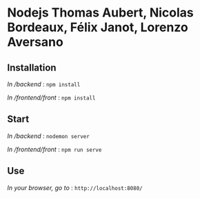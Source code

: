 # Nodejs Thomas Aubert, Nicolas Bordeaux, Félix Janot, Lorenzo Aversano

## Installation
  *In /backend* :
  `npm install`
  
  *In /frontend/front* :
  `npm install`

  
## Start

   *In /backend* :
  `nodemon server`
  
   *In /frontend/front* :
  `npm run serve`
 
## Use
   *In your browser, go to* :
  `http://localhost:8080/`
